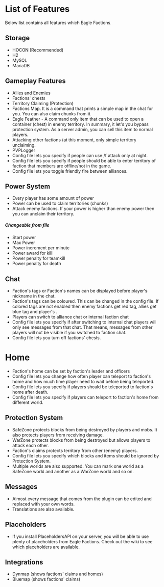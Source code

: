 # List of Features

Below list contains all features which Eagle Factions.

## Storage

- HOCON (Recommended)
- H2
- MySQL
- MariaDB

## Gameplay Features

- Allies and Enemies
- Factions' chests
- Territory Claiming (Protection)
- Factions Map. It is a command that prints a simple map in the chat for you. You can also claim chunks from it.
- Eagle Feather - A command only item that can be used to open a container (chest) in enemy territory. In summary, it let's you bypass protection system.
As a server admin, you can sell this item to normal players.
- Attacking other factions (at this moment, only simple territory unclaiming.
- PVPLogger
- Config file lets you specify if people can use /f attack only at night.
- Config file lets you specify if people should be able to enter territory of faction that members are offline/not in the game.
- Config file lets you toggle friendly fire between alliances.

## Power System

- Every player has some amount of power
- Power can be used to claim territories (chunks)
- Attack enemy factions. If your power is higher than enemy power then you can unclaim their territory.

##### Changeable from file

- Start power
- Max Power
- Power increment per minute
- Power award for kill
- Power penalty for teamkill
- Power penalty for death

## Chat

- Faction's tags or Faction's names can be displayed before player's nickname in the chat.
- Faction's tags can be coloured. This can be changed in the config file. 
If colored tags are not enabled then enemy factions get red tag, allies get blue tag and player's .
- Players can switch to alliance chat or internal faction chat
- Config file lets you specify if after switching to internal chat players will only see messages from that chat. 
That means, messages from other players will not be visible if you switched to faction chat.
- Config file lets you turn off factions' chests.

# Home

- Faction's home can be set by faction's leader and officers
- Config file lets you change how often player can teleport to faction's home and how much time player need to wait before being teleported.
- Config file lets you specify if players should be teleported to faction's home after death.
- Config file lets you specify if players can teleport to faction's home from different world.

## Protection System

- SafeZone protects blocks from being destroyed by players and mobs. It also protects players from receiving damage.
- WarZone protects blocks from being destroyed but allows players to attack each other.
- Faction's claims protects territory from other (enemy) players.
- Config file lets you specify which blocks and items should be ignored by Protection System.
- Multiple worlds are also supported. You can mark one world as a SafeZone world and another as a WarZone world and so on.

## Messages

- Almost every message that comes from the plugin can be edited and replaced with your own words.
- Translations are also available.

## Placeholders

- If you install PlaceholdersAPI on your server, you will be able to use plenty of placeholders from Eagle Factions. Check out the wiki to see which placeholders are available.

## Integrations

- Dynmap (shows factions' claims and homes)
- Bluemap (shows factions' claims)
